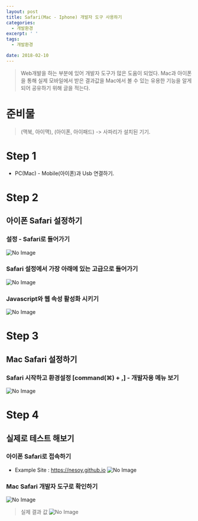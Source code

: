 ```yaml
---
layout: post
title: Safari(Mac - Iphone) 개발자 도구 사용하기
categories:
  - 개발환경
excerpt: ' '
tags:
  - 개발환경

date: 2018-02-10
---
```


> Web개발을 하는 부분에 있어 개발자 도구가 많은 도움이 되었다. Mac과 아이폰을 통해 실제
모바일에서 받은 결과값을 Mac에서 볼 수 있는 유용한 기능을 알게 되어 공유하기 위해 글을 적는다.

# 준비물
> (맥북, 아이맥), (아이폰, 아이패드) -> 사파리가 설치된 기기.

# Step 1
- PC(Mac) - Mobile(아이폰)과 Usb 연결하기.

# Step 2
## 아이폰 Safari 설정하기
### 설정 - Safari로 들어가기
![No Image](/assets/posts/20180210/1.png)
### Safari 설정에서 가장 아래에 있는 고급으로 들어가기
![No Image](/assets/posts/20180210/2.png)
### Javascript와 웹 속성 활성화 시키기
![No Image](/assets/posts/20180210/3.png)

# Step 3
## Mac Safari 설정하기
### Safari 시작하고 환경설정 [command(⌘) + ,] - 개발자용 메뉴 보기
![No Image](/assets/posts/20180210/4.png)

# Step 4
## 실제로 테스트 해보기
### 아이폰 Safari로 접속하기
- Example Site : <https://nesoy.github.io>
![No Image](/assets/posts/20180210/5.png)
### Mac Safari 개발자 도구로 확인하기
![No Image](/assets/posts/20180210/6.png)
> 실제 결과 값
![No Image](/assets/posts/20180210/7.png)

